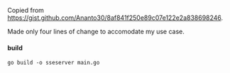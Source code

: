 Copied from https://gist.github.com/Ananto30/8af841f250e89c07e122e2a838698246.

Made only four lines of change to accomodate my use case.

#### build

    go build -o sseserver main.go
